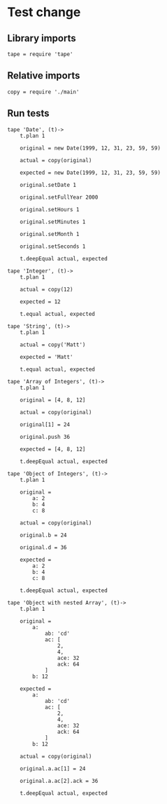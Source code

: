 # Test change

## Library imports

	tape = require 'tape'


## Relative imports

	copy = require './main'


## Run tests

	tape 'Date', (t)->
		t.plan 1

		original = new Date(1999, 12, 31, 23, 59, 59)

		actual = copy(original)

		expected = new Date(1999, 12, 31, 23, 59, 59)

		original.setDate 1

		original.setFullYear 2000

		original.setHours 1

		original.setMinutes 1

		original.setMonth 1

		original.setSeconds 1

		t.deepEqual actual, expected

	tape 'Integer', (t)->
		t.plan 1

		actual = copy(12)

		expected = 12

		t.equal actual, expected

	tape 'String', (t)->
		t.plan 1

		actual = copy('Matt')

		expected = 'Matt'

		t.equal actual, expected

	tape 'Array of Integers', (t)->
		t.plan 1

		original = [4, 8, 12]

		actual = copy(original)

		original[1] = 24

		original.push 36

		expected = [4, 8, 12]

		t.deepEqual actual, expected

	tape 'Object of Integers', (t)->
		t.plan 1

		original =
			a: 2
			b: 4
			c: 8

		actual = copy(original)

		original.b = 24

		original.d = 36

		expected =
			a: 2
			b: 4
			c: 8

		t.deepEqual actual, expected

	tape 'Object with nested Array', (t)->
		t.plan 1

		original =
			a:
				ab: 'cd'
				ac: [
					2,
					4,
					ace: 32
					ack: 64
				]
			b: 12

		expected =
			a:
				ab: 'cd'
				ac: [
					2,
					4,
					ace: 32
					ack: 64
				]
			b: 12

		actual = copy(original)

		original.a.ac[1] = 24

		original.a.ac[2].ack = 36

		t.deepEqual actual, expected
